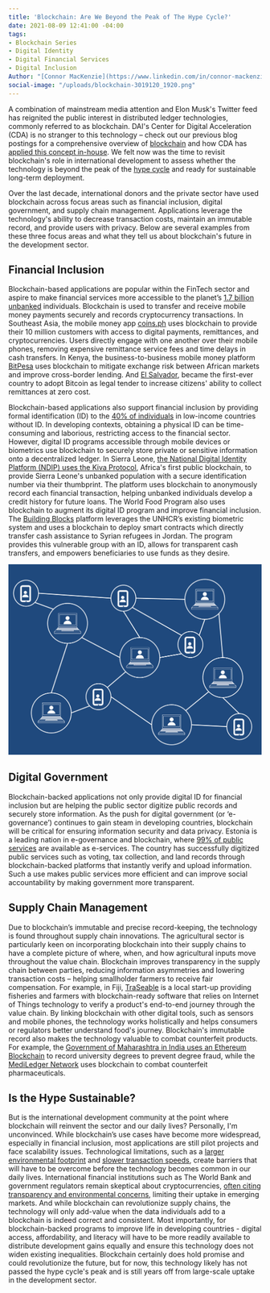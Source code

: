 ```yaml
---
title: 'Blockchain: Are We Beyond the Peak of The Hype Cycle?'
date: 2021-08-09 12:41:00 -04:00
tags:
- Blockchain Series
- Digital Identity
- Digital Financial Services
- Digital Inclusion
Author: "[Connor MacKenzie](https://www.linkedin.com/in/connor-mackenzie/)"
social-image: "/uploads/blockchain-3019120_1920.png"
---
```


A combination of mainstream media attention and Elon Musk's Twitter feed has reignited the public interest in distributed ledger technologies, commonly referred to as blockchain. DAI's Center for Digital Acceleration (CDA) is no stranger to this technology – check out our previous blog postings for a comprehensive overview of [blockchain](https://dai-global-digital.com/blockchain-for-development-part-1-understanding-the-tech.html) and how CDA has [applied this concept in-house](https://dai-global-digital.com/getting-past-the-blockchain-hype-cycle.html). We felt now was the time to revisit blockchain's role in international development to assess whether the technology is beyond the peak of the [hype cycle](https://www.gartner.com/en/research/methodologies/gartner-hype-cycle) and ready for sustainable long-term deployment.

Over the last decade, international donors and the private sector have used blockchain across focus areas such as financial inclusion, digital government, and supply chain management. Applications leverage the technology's ability to decrease transaction costs, maintain an immutable record, and provide users with privacy. Below are several examples from these three focus areas and what they tell us about blockchain's future in the development sector.

<!--more-->

## Financial Inclusion

Blockchain-based applications are popular within the FinTech sector and aspire to make financial services more accessible to the planet’s [1.7 billion unbanked](https://globalfindex.worldbank.org/sites/globalfindex/files/chapters/2017%20Findex%20full%20report_chapter2.pdf) individuals. Blockchain is used to transfer and receive mobile money payments securely and records cryptocurrency transactions. In Southeast Asia, the mobile money app [coins.ph](https://coins.ph/) uses blockchain to provide their 10 million customers with access to digital payments, remittances, and cryptocurrencies. Users directly engage with one another over their mobile phones, removing expensive remittance service fees and time delays in cash transfers. In Kenya, the business-to-business mobile money platform [BitPesa](https://www.coindesk.com/company/bitpesa) uses blockchain to mitigate exchange risk between African markets and improve cross-border lending. And [El Salvador](https://www.forbes.com/sites/lawrencewintermeyer/2021/08/05/could-developing-nations-follow-el-salvadors-move-to-bitcoin/?sh=11b42c528b70), became the first-ever country to adopt Bitcoin as legal tender to increase citizens' ability to collect remittances at zero cost.

Blockchain-based applications also support financial inclusion by providing formal identification (ID) to the [40% of individuals](https://documents1.worldbank.org/curated/en/953621531854471275/Global-ID-Coverage-Barriers-and-Use-by-the-Numbers-Insights-from-the-ID4D-Findex-Survey.pdf) in low-income countries without ID. In developing contexts, obtaining a physical ID can be time-consuming and laborious, restricting access to the financial sector. However, digital ID programs accessible through mobile devices or biometrics use blockchain to securely store private or sensitive information onto a decentralized ledger. In Sierra Leone, [the National Digital Identity Platform (NDIP) uses the Kiva Protocol](https://www.kiva.org/blog/kivas-next-frontier-kiva-protocol), Africa's first public blockchain, to provide Sierra Leone's unbanked population with a secure identification number via their thumbprint. The platform uses blockchain to anonymously record each financial transaction, helping unbanked individuals develop a credit history for future loans. The World Food Program also uses blockchain to augment its digital ID program and improve financial inclusion. The [Building Blocks](https://innovation.wfp.org/project/building-blocks) platform leverages the UNHCR’s existing biometric system and uses a blockchain to deploy smart contracts which directly transfer cash assistance to Syrian refugees in Jordan. The program provides this vulnerable group with an ID, allows for transparent cash transfers, and empowers beneficiaries to use funds as they desire.

![blockchain-3019120_1920.png](/uploads/blockchain-3019120_1920.png)

## Digital Government

Blockchain-backed applications not only provide digital ID for financial inclusion but are helping the public sector digitize public records and securely store information. As the push for digital government (or ‘e-governance’) continues to gain steam in developing countries, blockchain will be critical for ensuring information security and data privacy. Estonia is a leading nation in e-governance and blockchain, where [99% of public services](https://www.pwc.com/gx/en/services/legal/tech/assets/estonia-the-digital-republic-secured-by-blockchain.pdf) are available as e-services. The country has successfully digitized public services such as voting, tax collection, and land records through blockchain-backed platforms that instantly verify and upload information. Such a use makes public services more efficient and can improve social accountability by making government more transparent.

## Supply Chain Management

Due to blockchain’s immutable and precise record-keeping, the technology is found throughout supply chain innovations. The agricultural sector is particularly keen on incorporating blockchain into their supply chains to have a complete picture of where, when, and how agricultural inputs move throughout the value chain. Blockchain improves transparency in the supply chain between parties, reducing information asymmetries and lowering transaction costs – helping smallholder farmers to receive fair compensation. For example, in Fiji, [TraSeable](https://www.traseable.com/about/) is a local start-up providing fisheries and farmers with blockchain-ready software that relies on Internet of Things technology to verify a product's end-to-end journey through the value chain. By linking blockchain with other digital tools, such as sensors and mobile phones, the technology works holistically and helps consumers or regulators better understand food's journey. Blockchain's immutable record also makes the technology valuable to combat counterfeit products. For example, the [Government of Maharashtra in India uses an Ethereum Blockchain](https://www.businessinsider.in/cryptocurrency/news/maharashtra-karnataka-and-telangana-plan-to-use-ethereum-in-their-fight-against-fake-degrees/articleshow/84823688.cms) to record university degrees to prevent degree fraud, while the [MediLedger Network](https://www.mediledger.com/) uses blockchain to combat counterfeit pharmaceuticals.

## Is the Hype Sustainable?

But is the international development community at the point where blockchain will reinvent the sector and our daily lives? Personally, I'm unconvinced. While blockchain’s use cases have become more widespread, especially in financial inclusion, most applications are still pilot projects and face scalability issues. Technological limitations, such as a [larger environmental footprint](https://www.nature.com/articles/s41467-021-22256-3) and [slower transaction speeds](https://towardsdatascience.com/the-blockchain-scalability-problem-the-race-for-visa-like-transaction-speed-5cce48f9d44), create barriers that will have to be overcome before the technology becomes common in our daily lives. International financial institutions such as The World Bank and government regulators remain skeptical about cryptocurrencies, [often citing transparency and environmental concerns](https://www.bbc.com/news/business-57507386), limiting their uptake in emerging markets. And while blockchain can revolutionize supply chains, the technology will only add-value when the data individuals add to a blockchain is indeed correct and consistent. Most importantly, for blockchain-backed programs to improve life in developing countries - digital access, affordability, and literacy will have to be more readily available to distribute development gains equally and ensure this technology does not widen existing inequalities. Blockchain certainly does hold promise and could revolutionize the future, but for now, this technology likely has not passed the hype cycle's peak and is still years off from large-scale uptake in the development sector.